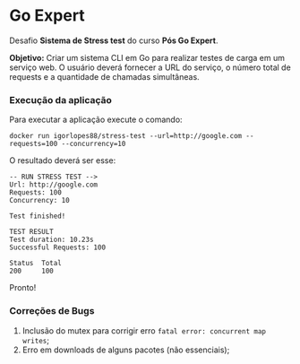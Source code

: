# Go Expert

Desafio **Sistema de Stress test** do curso **Pós Go Expert**.

**Objetivo:** Criar um sistema CLI em Go para realizar testes de carga em um serviço web. O usuário deverá fornecer a URL do serviço, o número total de requests e a quantidade de chamadas simultâneas.

### Execução da **aplicação**
Para executar a aplicação execute o comando:
```
docker run igorlopes88/stress-test --url=http://google.com --requests=100 --concurrency=10
```

O resultado deverá ser esse:

```
-- RUN STRESS TEST -->
Url: http://google.com
Requests: 100
Concurrency: 10

Test finished!

TEST RESULT
Test duration: 10.23s
Successful Requests: 100

Status  Total
200     100
```

Pronto!


### Correções de Bugs
1. Inclusão do mutex para corrigir erro `fatal error: concurrent map writes`;
2. Erro em downloads de alguns pacotes (não essenciais);
